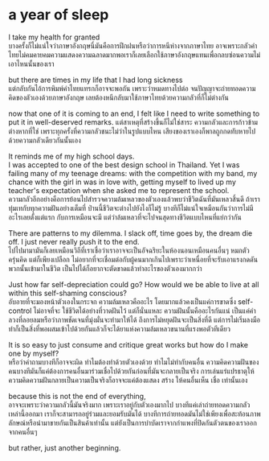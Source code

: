 # a year of sleep
I take my health for granted  
บางครั้งก็ไม่แน่ใจว่าภาษาอังกฤษนี่มันคือการฝึกฝนหรือว่าการหนีห่างจากภาษาไทย
อาจเพราะกลัวคำไทยไม่คมคายคมความแสดงความฉลาดมากพอเราก็เลยเลือกใช้ภาษาอังกฤษแทนเพื่อกลบซ่อนความไม่เอาไหนนั้นของเรา

but there are times in my life that I had long sickness  
แต่กลับกันไอ้การพิมพ์คำไทยแทรกก็อาจจะพอกัน เพราะว่าหมดทางไปต่อ จนปัญญาจะถ่ายทอดความคิดของตัวเองด้วยภาษาอังกฤษ เลยต้องหนีกลับมาใช้ภาษาไทยด้วยความกลัวที่ก็ไม่ต่างกัน

now that one of it is coming to an end, I felt like I need to write something to put it in well-deserved remarks.
แต่สาเหตุที่สร้างขึ้นก็ไม่ใช่สาระ ความกลัวและการก้าวข้ามต่างหากที่ใช่ เพราะทุกครั้งที่ความกลัวชนะไม่ว่าในรูปแบบไหน เสียงของเราเองก็พาลถูกกดทับหายไปด้วยความกลัวเดียวกันนั้นเอง

It reminds me of my high school days.  
I was accepted to one of the best design school in Thailand. Yet I was failing many of my teenage dreams: with the competition with my band, my chance with the girl in was in love with, getting myself to lived up my teacher's expectation when she asked me to represent the school.  
ความกลัวอีกอย่างคือการย้อนไปสำรวจความล้มเหลวของตัวเองแล้วพบว่าชีวิตฉันที่มันเหลวสิ้นดี ถ้าเราทุ่มเทกับทุกความฝันอย่างเต็มที่ ป่านนี้ชีวิตจะต่างไปยังไงก็ไม่รู้ บางทีก็ไม่แน่ใจเหมือนกันว่าการไม่มีอะไรเลยตั้งแต่แรก กับการเหมือนจะมี แต่ว่าล้มเหลวที่จะไปจนสุดทางชีวิตแบบไหนที่แย่กว่ากัน 

There are patterns to my dilemma. I slack off, time goes by, the dream die off. I just never really push it to the end.  
ไปไปมามามันก็เลยเหมือนวิถีที่เราเชื่อว่าเราอาจจะเป็นอัจฉริยะในห้องนอนเหมือนคนอื่นๆ หมกตัว ครุ่นคิด แต่ก็เพียงเปลือก ไม่อยากที่จะเชื่อมต่อกับผู้คนมากเกินไปเพราะว่าเหนื่อยที่จะรับเอาแรงกดดันพวกนั้นเข้ามาในชีวิต เป็นไปได้ก็อยากจะตัดขาดแล้วทำอะไรของตัวเองมากกว่า 

Just how far self-depreciation could go? How would we be able to live at all within this self-shaming conscious?  
อับอายที่จะมองหน้าตัวเองในกระจก ความล้มเหลวคืออะไร โดยมากแล้วคงเป็นแค่การขาดซึ่ง self-control ไม่อาจที่จะ ใช้ชีวิตได้อย่างที่วาดฝันไว้ แต่ก็นั่นแหละ ความฝันนั้นคืออะไรกันแน่ เป็นแค่คำลวงที่ลอยลมหรือว่าภาพชัดเจนที่มุ่งมั่นจะทำมาให้ได้ ถึงการไม่หยุดฝันจะเป็นสิ่งที่ดี แต่การไม่เริ่มลงมือทำก็เป็นสิ่งที่พอผสมเข้าไปด้วยกันแล้วก็จะได้ยาแห่งความล้มเหลวขนานที่แรงพอตัวทีเดียว

It is so easy to just consume and critique great works but how do I make one by myself?  
หรือว่าคำถามบางทีก็อาจจะผิด ทำไมต้องทำด้วยตัวเองด้วย ทำไมไม่ทำกับคนอื่น ความคิดความฝันของคนบางทีมันก็แค่ต้องการคนอื่นมาร่วมเชื่อไปด้วยกันก่อนที่มันจะกลายเป็นจริง การเล่นแร่แปรธาตุให้ความคิดความฝันกลายเป็นความเป็นจริงก็อาจจะแค่ต้องแสดง สร้าง ให้คนอื่นเห็น เชื่อ เท่านั้นเอง

because this is not the end of everything,  
อาจจะเพราะว่าความกลัวนี้มันจริงมาก เพราะเราอยู่กับตัวเองมากไป บางทีแค่เล่าถ่ายทอดความกลัวเหล่านี้ออกมา เราก็จะสามารถอยู่ร่วมและยอมรับมันได้ บางทีการถ่ายทอดมันไม่ใช่เพียงเพื่อสะท้อนภาพลักษณ์หรือนำมาขายกันเป็นสินค้าเท่านั้น แต่ยังเป็นการบำบัดเราจากกำแพงที่ปิดกันตัวตนของเราออกจากคนอื่นๆ 

but rather, just another beginning.